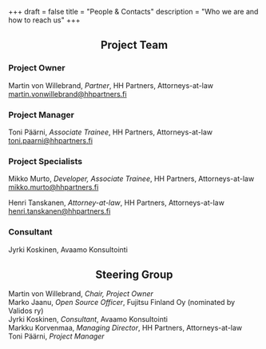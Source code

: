 +++
draft = false
title = "People & Contacts"
description = "Who we are and how to reach us"
+++

<h2 style="text-align: center">Project Team</h2>

### Project Owner

Martin von Willebrand, _Partner_, HH Partners, Attorneys-at-law<br/>
<martin.vonwillebrand@hhpartners.fi>

### Project Manager

Toni Päärni, _Associate Trainee_, HH Partners, Attorneys-at-law <br/>
<toni.paarni@hhpartners.fi>

### Project Specialists

Mikko Murto, _Developer, Associate Trainee_, HH Partners, Attorneys-at-law <br/>
<mikko.murto@hhpartners.fi>

Henri Tanskanen, _Attorney-at-law_, HH Partners, Attorneys-at-law <br/>
<henri.tanskanen@hhpartners.fi>

### Consultant

Jyrki Koskinen, Avaamo Konsultointi

<h2 style="text-align: center">Steering Group</h2>

Martin von Willebrand, _Chair, Project Owner_  
Marko Jaanu, _Open Source Officer_, Fujitsu Finland Oy (nominated by Validos ry)  
Jyrki Koskinen, _Consultant_, Avaamo Konsultointi  
Markku Korvenmaa, _Managing Director_, HH Partners, Attorneys-at-law  
Toni Päärni, _Project Manager_
